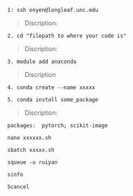 ```Shell
1: ssh onyen@longleaf.unc.edu
```
>Discription: 

```Shell
2. cd "filepath to where your code is"
```
>Discription:

```Shell
3. module add anaconda
```
>Discription

```
4. conda create --name xxxxx
```

```
5. conda install some_package
```
>Discription: 

    packages:  pytorch; scikit-image


```
nano xxxxxx.sh
```

```
sbatch xxxxx.sh
```

```
squeue -u ruiyan 
```

```
sinfo
```
```
Scancel
```